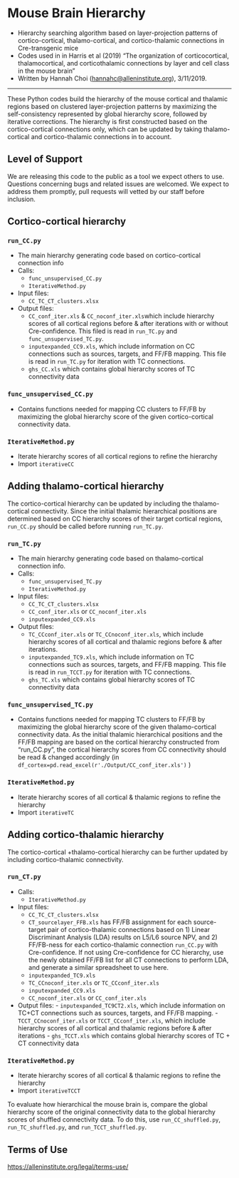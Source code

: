 # Mouse Brain Hierarchy

* Hierarchy searching algorithm based on layer-projection patterns of cortico-cortical, thalamo-cortical, and cortico-thalamic connections in Cre-transgenic mice
* Codes used in in Harris et al (2019) “The organization of corticocortical, thalamocortical, and corticothalamic connections by layer and cell class in the mouse brain”
* Written by Hannah Choi (hannahc@alleninstitute.org), 3/11/2019.
************************************************************************************
These Python codes build the hierarchy of the mouse cortical and thalamic regions based on clustered layer-projection patterns by maximizing the self-consistency represented by global hierarchy score, followed by iterative corrections. The hierarchy is first constructed based on the cortico-cortical connections only, which can be updated by taking thalamo-cortical and cortico-thalamic connections in to account. 

## Level of Support
We are releasing this code to the public as a tool we expect others to use. Questions concerning bugs and related issues are welcomed. We expect to address them promptly, pull requests will vetted by our staff before inclusion.

## Cortico-cortical hierarchy

### ```run_CC.py```
  * The main hierarchy generating code based on cortico-cortical connection info
  * Calls:
    - ```func_unsupervised_CC.py```
    - ```IterativeMethod.py```
  *	Input files:
    -	```CC_TC_CT_clusters.xlsx```
  *	Output files:
    -	```CC_conf_iter.xls``` & ```CC_noconf_iter.xls```which include hierarchy scores of all cortical regions before & after iterations with        or without Cre-confidence. This filed is read in ```run_TC.py``` and ```func_unsupervised_TC.py```.
    -	```inputexpanded_CC9.xls```, which include information on CC connections such as sources, targets, and FF/FB mapping. This file is          read in ```run_TC.py``` for iteration with TC connections. 
    -	```ghs_CC.xls``` which contains global hierarchy scores of TC connectivity data

### ```func_unsupervised_CC.py```
  * Contains functions needed for mapping CC clusters to FF/FB by maximizing the global hierarchy score of the given cortico-cortical       connectivity data.

### ```IterativeMethod.py```
  * Iterate hierarchy scores of all cortical regions to refine the hierarchy
  *	Import ```iterativeCC```

## Adding thalamo-cortical hierarchy
The cortico-cortical hierarchy can be updated by including the thalamo-cortical connectivity. Since the initial thalamic hierarchical positions are determined based on CC hierarchy scores of their target cortical regions, ```run_CC.py``` should be called before running ```run_TC.py```.

### ```run_TC.py```
  * The main hierarchy generating code based on thalamo-cortical connection info.
  * Calls:
    -	```func_unsupervised_TC.py```
    -	```IterativeMethod.py```
  *	Input files:
    -	```CC_TC_CT_clusters.xlsx```
    -	```CC_conf_iter.xls``` or ```CC_noconf_iter.xls```
    - ```inputexpanded_CC9.xls```
  * Output files:
    - ```TC_CCconf_iter.xls``` or ```TC_CCnoconf_iter.xls```, which include hierarchy scores of all cortical and thalamic regions before & after iterations. 
    - ```inputexpanded_TC9.xls```, which include information on TC connections such as sources, targets, and FF/FB mapping. This file is          read in ```run_TCCT.py``` for iteration with TC connections. 
    - ```ghs_TC.xls``` which contains global hierarchy scores of TC connectivity data

### ```func_unsupervised_TC.py``` 
  *	Contains functions needed for mapping TC clusters to FF/FB by maximizing the global hierarchy score of the given thalamo-cortical       connectivity data. As the initial thalamic hierarchical positions and the FF/FB mapping are based on the cortical hierarchy             constructed from “run_CC.py”, the cortical hierarchy scores from CC connectivity should be read & changed accordingly (in               ```df_cortex=pd.read_excel(r'./Output/CC_conf_iter.xls')``` )  

###	```IterativeMethod.py```
  *	Iterate hierarchy scores of all cortical & thalamic regions to refine the hierarchy
  *	Import ```iterativeTC```

##	Adding cortico-thalamic hierarchy
The cortico-cortical +thalamo-cortical hierarchy can be further updated by including cortico-thalamic connectivity.

### ```run_CT.py```
  *	Calls:
    -	```IterativeMethod.py```
  * Input files:
    -	```CC_TC_CT_clusters.xlsx```
    - ```CT_sourcelayer_FFB.xls``` has FF/FB assignment for each source-target pair of cortico-thalamic connections based on 1) Linear           Discriminant Analysis (LDA) results on L5/L6 source NPV, and 2) FF/FB-ness for each cortico-thalamic connection ```run_CC.py``` with Cre-confidence.  If not using Cre-confidence for CC hierarchy, use the newly obtained FF/FB list for all CT connections to perform       LDA, and generate a similar spreadsheet to use here.
    -	```inputexpanded_TC9.xls```
    -	```TC_CCnoconf_iter.xls``` or ```TC_CCconf_iter.xls```
    -	```inputexpanded_CC9.xls```
    -	```CC_noconf_iter.xls``` or ```CC_conf_iter.xls``` 
   * Output files:
    - ```inputexpanded_TC9CT2.xls```, which include information on TC+CT connections such as sources, targets, and FF/FB mapping.
    - ```TCCT_CCnoconf_iter.xls``` or ```TCCT_CCconf_iter.xls```, which include hierarchy scores of all cortical and thalamic regions before & after iterations
    - ```ghs_TCCT.xls``` which contains global hierarchy scores of TC + CT connectivity data

### ```IterativeMethod.py```
  * Iterate hierarchy scores of all cortical & thalamic regions to refine the hierarchy
  * Import ```iterativeTCCT```

To evaluate how hierarchical the mouse brain is, compare the global hierarchy score of the original connectivity data to the global hierarchy scores of shuffled connectivity data. To do this, use ```run_CC_shuffled.py```, ```run_TC_shuffled.py```, and ```run_TCCT_shuffled.py```. 

## Terms of Use
https://alleninstitute.org/legal/terms-use/
